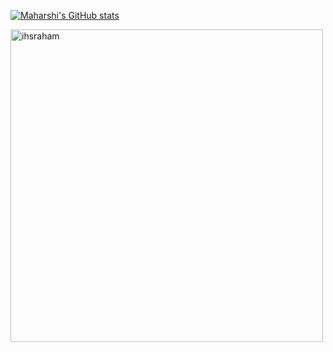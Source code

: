[![Maharshi's GitHub stats](https://github-readme-stats.vercel.app/api?username=ihsraham)](https://github.com/anuraghazra/github-readme-stats)

<img src="https://github-readme-stats.vercel.app/api/top-langs/?username=ihsraham&langs_count=7&layout=compact&theme=onedark" alt="ihsraham" width="500">
